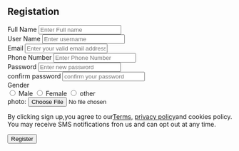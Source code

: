 <html lang="en">
    <head>
        <meta charset="UTF-8">
        <meta http-equiv="X-UA-Compatibl" content="IE=edge">
        <meta name="viewprt" content="Width=devic-width,initial-scale=1.0">
        <link rel="stylesheet"href="stylesheet.css">
        <title>Document</title>
    </head>
    <body>
        <div class="Container">
        <form action=""method="post">
            <h2>Registation</h2>
            <div class=""content">
                <div class="input-box">
                   <label for="name">Full Name</label>
                   <input type="text" placeholder="Enter Full name" name="name" requirede>
                </div>
                <div class="input-box">
                    <label for="username">User Name</label>
                    <input type="text" placeholder="Enter username" name="uname" requirede>
                </div>
                <div class="input-box">
                    <label for="email">Email</label>
                    <input type="email" placeholder="Enter your valid email address" name="email" requirede>
                </div>
                <div class="input-box">
                    <label for="phone">Phone Number</label>
                    <input type="tel" placeholder="Enter Phone Number" name="phone" requirede>
                </div>
                <div class="input-box">
                    <label for="Password">Password</label>
                    <input type="password" placeholder="Enter new password" name="password" requirede>
                </div>
                <div class="input-box">
                    <label for="confirm-password">confirm password</label>
                    <input type="password" placeholder="confirm your password" name="confirmpassword" requirede>
                </div>            
                <span class="gender-title">Gender</span> 
                <div class="gender-category">
                    <input type="radio" name="gender" id="mele">
                    <lable for="male">Male</lable>
                    <input type="radio" name="gender" id="femele">
                    <lable for="female">Female</lable>
                    <input type="radio" name="gender" id="other">
                    <lable for="other">other</lable>
                </div>   
            </div>
            <tr><td>photo:</td><td> <input type="file" name="photo" size=""></td></tr>
            <div class="alert">
                <p>By clicking sign up,you agree to our<a href="#">Terms,</a> <a href="#">privacy policy</a>and <a 
                    herf="#">cookies policy.</a> You may receive SMS notifications fron us and can opt out at any time.</p>
            </div>
            <div class="button-container">
                <button type="submit">Register</button>
            </div>            
       </form>
    </div>

</body>
</html>
